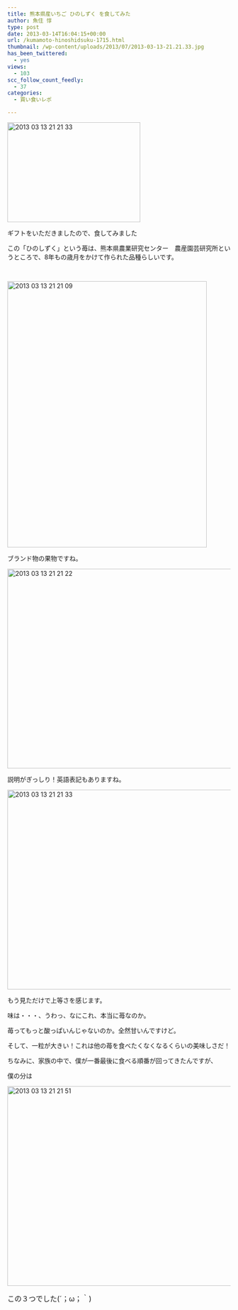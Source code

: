 ```yaml
---
title: 熊本県産いちご ひのしずく を食してみた
author: 魚住 惇
type: post
date: 2013-03-14T16:04:15+00:00
url: /kumamoto-hinoshidsuku-1715.html
thumbnail: /wp-content/uploads/2013/07/2013-03-13-21.21.33.jpg
has_been_twittered:
  - yes
views:
  - 103
scc_follow_count_feedly:
  - 37
categories:
  - 買い食いレポ

---
```

<img decoding="async" loading="lazy" title="2013-03-13 21.21.33.jpg" src="/wp-content/uploads/2013/03/2013-03-13-21.21.33.jpg" alt="2013 03 13 21 21 33" width="300" height="225" border="0" />

ギフトをいただきましたので、食してみました

<!--more-->

<span>この「ひのしずく」という苺は、熊本県農業研究センター　農産園芸研究所というところで、8年もの歳月をかけて作られた品種らしいです。</span>

<span><br /></span>

<img decoding="async" loading="lazy" title="2013-03-13 21.21.09.jpg" src="/wp-content/uploads/2013/03/2013-03-13-21.21.09.jpg" alt="2013 03 13 21 21 09" width="450" height="600" border="0" /> 

ブランド物の果物ですね。</p> 

<img decoding="async" loading="lazy" title="2013-03-13 21.21.22.jpg" src="/wp-content/uploads/2013/03/2013-03-13-21.21.22.jpg" alt="2013 03 13 21 21 22" width="600" height="450" border="0" /> 

説明がぎっしり！英語表記もありますね。</p> 

<img decoding="async" loading="lazy" title="2013-03-13 21.21.33.jpg" src="/wp-content/uploads/2013/03/2013-03-13-21.21.331.jpg" alt="2013 03 13 21 21 33" width="600" height="450" border="0" /> 

もう見ただけで上等さを感じます。

味は・・・、うわっ、なにこれ、本当に苺なのか。

苺ってもっと酸っぱいんじゃないのか。全然甘いんですけど。

そして、一粒が大きい！これは他の苺を食べたくなくなるくらいの美味しさだ！</p> 

ちなみに、家族の中で、僕が一番最後に食べる順番が回ってきたんですが、

僕の分は

<img decoding="async" loading="lazy" title="2013-03-13 21.21.51.jpg" src="/wp-content/uploads/2013/03/2013-03-13-21.21.51.jpg" alt="2013 03 13 21 21 51" width="600" height="450" border="0" /> 

<p style="font-size: 16px;">
  この３つでした(´；ω；｀)
</p>